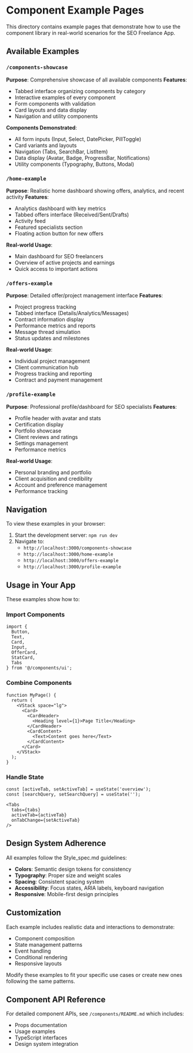 # Component Example Pages

This directory contains example pages that demonstrate how to use the component library in real-world scenarios for the SEO Freelance App.

## Available Examples

### `/components-showcase`
**Purpose**: Comprehensive showcase of all available components
**Features**:
- Tabbed interface organizing components by category
- Interactive examples of every component
- Form components with validation
- Card layouts and data display
- Navigation and utility components

**Components Demonstrated**:
- All form inputs (Input, Select, DatePicker, PillToggle)
- Card variants and layouts
- Navigation (Tabs, SearchBar, ListItem)
- Data display (Avatar, Badge, ProgressBar, Notifications)
- Utility components (Typography, Buttons, Modal)

### `/home-example`
**Purpose**: Realistic home dashboard showing offers, analytics, and recent activity
**Features**:
- Analytics dashboard with key metrics
- Tabbed offers interface (Received/Sent/Drafts)
- Activity feed
- Featured specialists section
- Floating action button for new offers

**Real-world Usage**:
- Main dashboard for SEO freelancers
- Overview of active projects and earnings
- Quick access to important actions

### `/offers-example`
**Purpose**: Detailed offer/project management interface
**Features**:
- Project progress tracking
- Tabbed interface (Details/Analytics/Messages)
- Contract information display
- Performance metrics and reports
- Message thread simulation
- Status updates and milestones

**Real-world Usage**:
- Individual project management
- Client communication hub
- Progress tracking and reporting
- Contract and payment management

### `/profile-example`
**Purpose**: Professional profile/dashboard for SEO specialists
**Features**:
- Profile header with avatar and stats
- Certification display
- Portfolio showcase
- Client reviews and ratings
- Settings management
- Performance metrics

**Real-world Usage**:
- Personal branding and portfolio
- Client acquisition and credibility
- Account and preference management
- Performance tracking

## Navigation

To view these examples in your browser:

1. Start the development server: `npm run dev`
2. Navigate to:
   - `http://localhost:3000/components-showcase`
   - `http://localhost:3000/home-example`
   - `http://localhost:3000/offers-example`
   - `http://localhost:3000/profile-example`

## Usage in Your App

These examples show how to:

### Import Components
```tsx
import {
  Button,
  Text,
  Card,
  Input,
  OfferCard,
  StatCard,
  Tabs
} from '@/components/ui';
```

### Combine Components
```tsx
function MyPage() {
  return (
    <VStack space="lg">
      <Card>
        <CardHeader>
          <Heading level={1}>Page Title</Heading>
        </CardHeader>
        <CardContent>
          <Text>Content goes here</Text>
        </CardContent>
      </Card>
    </VStack>
  );
}
```

### Handle State
```tsx
const [activeTab, setActiveTab] = useState('overview');
const [searchQuery, setSearchQuery] = useState('');

<Tabs
  tabs={tabs}
  activeTab={activeTab}
  onTabChange={setActiveTab}
/>
```

## Design System Adherence

All examples follow the Style_spec.md guidelines:

- **Colors**: Semantic design tokens for consistency
- **Typography**: Proper size and weight scales
- **Spacing**: Consistent spacing system
- **Accessibility**: Focus states, ARIA labels, keyboard navigation
- **Responsive**: Mobile-first design principles

## Customization

Each example includes realistic data and interactions to demonstrate:

- Component composition
- State management patterns
- Event handling
- Conditional rendering
- Responsive layouts

Modify these examples to fit your specific use cases or create new ones following the same patterns.

## Component API Reference

For detailed component APIs, see `/components/README.md` which includes:
- Props documentation
- Usage examples
- TypeScript interfaces
- Design system integration

